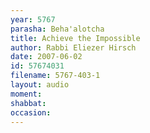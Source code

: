 ```yaml
---
year: 5767
parasha: Beha'alotcha
title: Achieve the Impossible
author: Rabbi Eliezer Hirsch
date: 2007-06-02
id: 57674031
filename: 5767-403-1
layout: audio
moment: 
shabbat: 
occasion: 
---
```


